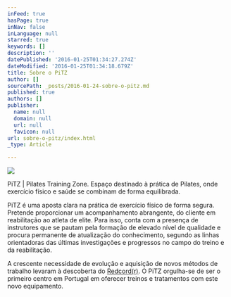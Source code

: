 ```yaml
---
inFeed: true
hasPage: true
inNav: false
inLanguage: null
starred: true
keywords: []
description: ''
datePublished: '2016-01-25T01:34:27.274Z'
dateModified: '2016-01-25T01:34:18.679Z'
title: Sobre o PiTZ
author: []
sourcePath: _posts/2016-01-24-sobre-o-pitz.md
published: true
authors: []
publisher:
  name: null
  domain: null
  url: null
  favicon: null
url: sobre-o-pitz/index.html
_type: Article

---
```

![](https://the-grid-user-content.s3-us-west-2.amazonaws.com/50631626-0149-4a0d-8a3f-e23fe8833c3e.jpg)

PiTZ | Pilates Training Zone. Espaço destinado à prática de Pilates, onde exercício físico e saúde se combinam de forma equilibrada.

PiTZ é uma aposta clara na prática de exercício físico de forma segura. Pretende proporcionar um acompanhamento abrangente, do cliente em reabilitação ao atleta de elite. Para isso, conta com a presença de instrutores que se pautam pela formação de elevado nível de qualidade e procura permanente de atualização do conhecimento, segundo as linhas orientadoras das últimas investigações e progressos no campo do treino e da reabilitação.

A crescente necessidade de evolução e aquisição de novos métodos de trabalho levaram à descoberta do [Redcord(r)][0]. O PiTZ orgulha-se de ser o primeiro centro em Portugal em oferecer treinos e tratamentos com este novo equipamento.

[0]: WWW.REDCORD.COM